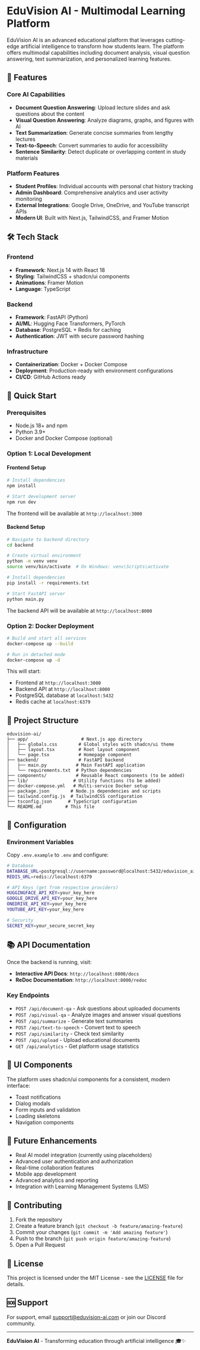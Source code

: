 # EduVision AI - Multimodal Learning Platform

EduVision AI is an advanced educational platform that leverages cutting-edge artificial intelligence to transform how students learn. The platform offers multimodal capabilities including document analysis, visual question answering, text summarization, and personalized learning features.

## 🚀 Features

### Core AI Capabilities
- **Document Question Answering**: Upload lecture slides and ask questions about the content
- **Visual Question Answering**: Analyze diagrams, graphs, and figures with AI
- **Text Summarization**: Generate concise summaries from lengthy lectures
- **Text-to-Speech**: Convert summaries to audio for accessibility
- **Sentence Similarity**: Detect duplicate or overlapping content in study materials

### Platform Features
- **Student Profiles**: Individual accounts with personal chat history tracking
- **Admin Dashboard**: Comprehensive analytics and user activity monitoring
- **External Integrations**: Google Drive, OneDrive, and YouTube transcript APIs
- **Modern UI**: Built with Next.js, TailwindCSS, and Framer Motion

## 🛠️ Tech Stack

### Frontend
- **Framework**: Next.js 14 with React 18
- **Styling**: TailwindCSS + shadcn/ui components
- **Animations**: Framer Motion
- **Language**: TypeScript

### Backend
- **Framework**: FastAPI (Python)
- **AI/ML**: Hugging Face Transformers, PyTorch
- **Database**: PostgreSQL + Redis for caching
- **Authentication**: JWT with secure password hashing

### Infrastructure
- **Containerization**: Docker + Docker Compose
- **Deployment**: Production-ready with environment configurations
- **CI/CD**: GitHub Actions ready

## 🚀 Quick Start

### Prerequisites
- Node.js 18+ and npm
- Python 3.9+
- Docker and Docker Compose (optional)

### Option 1: Local Development

#### Frontend Setup
```bash
# Install dependencies
npm install

# Start development server
npm run dev
```
The frontend will be available at `http://localhost:3000`

#### Backend Setup
```bash
# Navigate to backend directory
cd backend

# Create virtual environment
python -m venv venv
source venv/bin/activate  # On Windows: venv\Scripts\activate

# Install dependencies
pip install -r requirements.txt

# Start FastAPI server
python main.py
```
The backend API will be available at `http://localhost:8000`

### Option 2: Docker Deployment

```bash
# Build and start all services
docker-compose up --build

# Run in detached mode
docker-compose up -d
```

This will start:
- Frontend at `http://localhost:3000`
- Backend API at `http://localhost:8000`
- PostgreSQL database at `localhost:5432`
- Redis cache at `localhost:6379`

## 📁 Project Structure

```
eduvision-ai/
├── app/                    # Next.js app directory
│   ├── globals.css        # Global styles with shadcn/ui theme
│   ├── layout.tsx         # Root layout component
│   └── page.tsx           # Homepage component
├── backend/               # FastAPI backend
│   ├── main.py           # Main FastAPI application
│   └── requirements.txt  # Python dependencies
├── components/           # Reusable React components (to be added)
├── lib/                 # Utility functions (to be added)
├── docker-compose.yml   # Multi-service Docker setup
├── package.json        # Node.js dependencies and scripts
├── tailwind.config.js  # TailwindCSS configuration
├── tsconfig.json      # TypeScript configuration
└── README.md         # This file
```

## 🔧 Configuration

### Environment Variables

Copy `.env.example` to `.env` and configure:

```bash
# Database
DATABASE_URL=postgresql://username:password@localhost:5432/eduvision_ai
REDIS_URL=redis://localhost:6379

# API Keys (get from respective providers)
HUGGINGFACE_API_KEY=your_key_here
GOOGLE_DRIVE_API_KEY=your_key_here
ONEDRIVE_API_KEY=your_key_here
YOUTUBE_API_KEY=your_key_here

# Security
SECRET_KEY=your_secure_secret_key
```

## 📚 API Documentation

Once the backend is running, visit:
- **Interactive API Docs**: `http://localhost:8000/docs`
- **ReDoc Documentation**: `http://localhost:8000/redoc`

### Key Endpoints

- `POST /api/document-qa` - Ask questions about uploaded documents
- `POST /api/visual-qa` - Analyze images and answer visual questions
- `POST /api/summarize` - Generate text summaries
- `POST /api/text-to-speech` - Convert text to speech
- `POST /api/similarity` - Check text similarity
- `POST /api/upload` - Upload educational documents
- `GET /api/analytics` - Get platform usage statistics

## 🎨 UI Components

The platform uses shadcn/ui components for a consistent, modern interface:
- Toast notifications
- Dialog modals
- Form inputs and validation
- Loading skeletons
- Navigation components

## 🔮 Future Enhancements

- Real AI model integration (currently using placeholders)
- Advanced user authentication and authorization
- Real-time collaboration features
- Mobile app development
- Advanced analytics and reporting
- Integration with Learning Management Systems (LMS)

## 🤝 Contributing

1. Fork the repository
2. Create a feature branch (`git checkout -b feature/amazing-feature`)
3. Commit your changes (`git commit -m 'Add amazing feature'`)
4. Push to the branch (`git push origin feature/amazing-feature`)
5. Open a Pull Request

## 📄 License

This project is licensed under the MIT License - see the [LICENSE](LICENSE) file for details.

## 🆘 Support

For support, email support@eduvision-ai.com or join our Discord community.

---

**EduVision AI** - Transforming education through artificial intelligence 🎓✨
